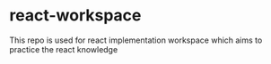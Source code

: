 # react-workspace
This repo is used for react implementation workspace which aims to practice the react knowledge

